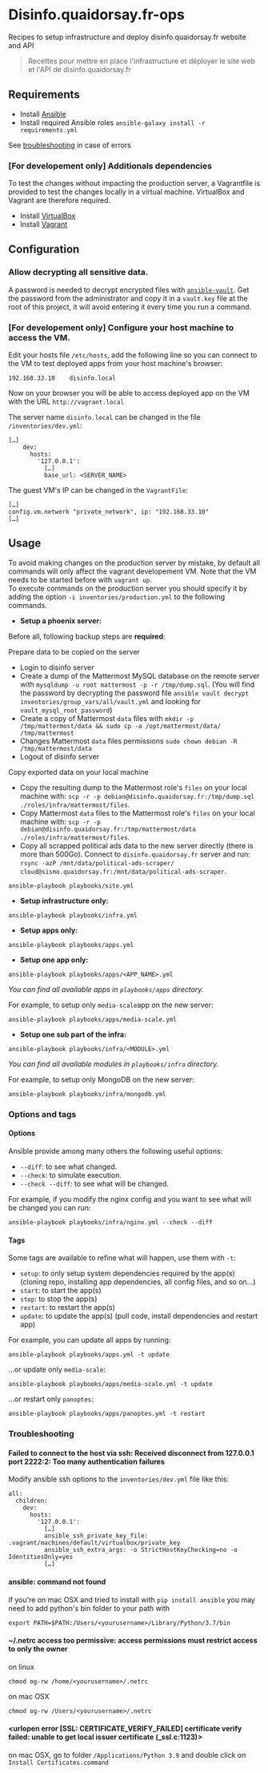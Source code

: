 # Disinfo.quaidorsay.fr-ops

Recipes to setup infrastructure and deploy disinfo.quaidorsay.fr website and API

> Recettes pour mettre en place l'infrastructure et déployer le site web et l'API de disinfo.quaidorsay.fr

## Requirements

- Install [Ansible](https://docs.ansible.com/ansible/latest/installation_guide/intro_installation.html)
- Install required Ansible roles `ansible-galaxy install -r requirements.yml` 

See [troubleshooting](#troubleshooting) in case of errors

### [For developement only] Additionals dependencies

To test the changes without impacting the production server, a Vagrantfile is provided to test the changes locally in a virtual machine. VirtualBox and Vagrant are therefore required.

- Install [VirtualBox](https://www.vagrantup.com/docs/installation/)
- Install [Vagrant](https://www.vagrantup.com/docs/installation/)

## Configuration

### Allow decrypting all sensitive data.

A password is needed to decrypt encrypted files with [`ansible-vault`](https://docs.ansible.com/ansible/latest/user_guide/vault.html).
Get the password from the administrator and copy it in a `vault.key` file at the root of this project, it will avoid entering it every time you run a command.

### [For developement only] Configure your host machine to access the VM.

Edit your hosts file `/etc/hosts`, add the following line so you can connect to the VM to test deployed apps from your host machine's browser:
```
192.168.33.10    disinfo.local
```

Now on your browser you will be able to access deployed app on the VM with the URL `http://vagrant.local`

The server name `disinfo.local` can be changed in the file `/inventories/dev.yml`:
```
[…]
    dev:
      hosts:
        '127.0.0.1':
          […]
          base_url: <SERVER_NAME>
```

The guest VM's IP can be changed in the `VagrantFile`:
```
[…]
config.vm.network "private_network", ip: "192.168.33.10"
[…]
```

## Usage

To avoid making changes on the production server by mistake, by default all commands will only affect the vagrant developement VM. Note that the VM needs to be started before with `vagrant up`.\
To execute commands on the production server you should specify it by adding the option `-i inventories/production.yml` to the following commands.

- **Setup a phoenix server:**

Before all, following backup steps are **required**:

Prepare data to be copied on the server
  - Login to disinfo server
  - Create a dump of the Mattermost MySQL database on the remote server with `mysqldump -u root mattermost -p -r /tmp/dump.sql`. (You will find the password by decrypting the password file `ansible vault decrypt inventories/group_vars/all/vault.yml` and looking for `vault_mysql_root_password`)
  - Create a copy of Mattermost `data` files with `mkdir -p /tmp/mattermost/data && sudo cp -a /opt/mattermost/data/ /tmp/mattermost`
  - Changes Mattermost `data` files permissions `sudo chown debian -R /tmp/mattermost/data`
  - Logout of disinfo server
  
Copy exported data on your local machine
  - Copy the resulting dump to the Mattermost role's `files` on your local machine with: `scp -r -p debian@disinfo.quaidorsay.fr:/tmp/dump.sql ./roles/infra/mattermost/files`.
  - Copy Mattermost `data` files to the Mattermost role's `files` on your local machine with: `scp -r -p debian@disinfo.quaidorsay.fr:/tmp/mattermost/data ./roles/infra/mattermost/files`.
  - Copy all scrapped political ads data to the new server directly (there is more than 500Go). Connect to `disinfo.quaidorsay.fr` server and run: `rsync -azP /mnt/data/political-ads-scraper/ cloud@sismo.quaidorsay.fr:/mnt/data/political-ads-scraper`.

```
ansible-playbook playbooks/site.yml
```

- **Setup infrastructure only:**
```
ansible-playbook playbooks/infra.yml
```

- **Setup apps only:**
```
ansible-playbook playbooks/apps.yml
```

- **Setup one app only:**
```
ansible-playbook playbooks/apps/<APP_NAME>.yml
```
_You can find all available apps in `playbooks/apps` directory._

For example, to setup only `media-scale`app on the new server:
```
ansible-playbook playbooks/apps/media-scale.yml
```

- **Setup one sub part of the infra:**
```
ansible-playbook playbooks/infra/<MODULE>.yml
```
_You can find all available modules in `playbooks/infra` directory._

For example, to setup only MongoDB on the new server:
```
ansible-playbook playbooks/infra/mongodb.yml
```

### Options and tags

#### Options

Ansible provide among many others the following useful options:
- `--diff`: to see what changed.
- `--check`: to simulate execution.
- `--check --diff`: to see what will be changed.

For example, if you modify the nginx config and you want to see what will be changed you can run:
```
ansible-playbook playbooks/infra/nginx.yml --check --diff
```

#### Tags

Some tags are available to refine what will happen, use them with `-t`:
 - `setup`: to only setup system dependencies required by the app(s) (cloning repo, installing app dependencies, all config files, and so on…)
 - `start`: to start the app(s)
 - `stop`: to stop the app(s)
 - `restart`: to restart the app(s)
 - `update`: to update the app(s) (pull code, install dependencies and restart app)

For example, you can update all apps by running:
```
ansible-playbook playbooks/apps.yml -t update
```

…or update only `media-scale`:
```
ansible-playbook playbooks/apps/media-scale.yml -t update
```

…or restart only `panoptes`:
```
ansible-playbook playbooks/apps/panoptes.yml -t restart
```

### Troubleshooting

#### Failed to connect to the host via ssh: Received disconnect from 127.0.0.1 port 2222:2: Too many authentication failures

Modify ansible ssh options to the `inventories/dev.yml` file like this:
```
all:
  children:
    dev:
      hosts:
        '127.0.0.1':
          […]
          ansible_ssh_private_key_file: .vagrant/machines/default/virtualbox/private_key
          ansible_ssh_extra_args: -o StrictHostKeyChecking=no -o IdentitiesOnly=yes
          […]
```

#### ansible: command not found
if you're on mac OSX and tried to install with `pip install ansible`
you may need to add python's bin folder to your path with

```
export PATH=$PATH:/Users/<yourusername>/Library/Python/3.7/bin
```

#### ~/.netrc access too permissive: access permissions must restrict access to only the owner

on linux
```
chmod og-rw /home/<yourusername>/.netrc
```

on mac OSX
```
chmod og-rw /Users/<yourusername>/.netrc
```

#### <urlopen error [SSL: CERTIFICATE_VERIFY_FAILED] certificate verify failed: unable to get local issuer certificate (_ssl.c:1123)>

on mac OSX, go to folder `/Applications/Python 3.9` and double click on `Install Certificates.command`
